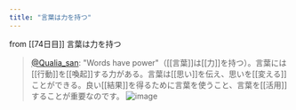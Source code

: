 ```yaml
---
title: "言葉は力を持つ"
---
```


from [[74日目]]
言葉は力を持つ
> [@Qualia_san](https://twitter.com/Qualia_san/status/1630554375293923329?s=20): "Words have power"（[[言葉]]は[[力]]を持つ）。言葉には[[行動]]を[[喚起]]する力がある。言葉は[[思い]]を伝え、思いを[[変える]]ことができる。良い[[結果]]を得るために言葉を使うこと、言葉を[[活用]]することが重要なのです。
> ![image](https://pbs.twimg.com/media/FqDkR_bakAANh6G.png)

